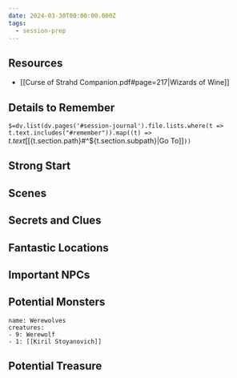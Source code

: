 ```yaml
---
date: 2024-03-30T00:00:00.000Z
tags:
  - session-prep
---
```

## Resources
- [[Curse of Strahd Companion.pdf#page=217|Wizards of Wine]]

## Details to Remember
`$=dv.list(dv.pages('#session-journal').file.lists.where(t => t.text.includes("#remember")).map((t) => `${t.text} [[${t.section.path}#^${t.section.subpath}|Go To]]`))`
## Strong Start  


## Scenes  


## Secrets and Clues  


## Fantastic Locations  


## Important NPCs  


## Potential Monsters  
```encounter-table
name: Werewolves
creatures:
- 9: Werewolf
- 1: [[Kiril Stoyanovich]] 
```

## Potential Treasure  
